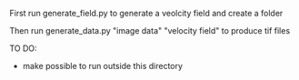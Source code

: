 First run generate_field.py to generate a veolcity field and create a folder


Then run generate_data.py "image data" "velocity field" to produce tif files


TO DO:
- make possible to run outside this directory
